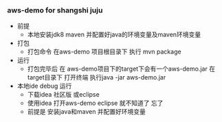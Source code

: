 ### aws-demo for shangshi juju

* 前提
  * 本地安装jdk8 maven  并配置好java的环境变量及maven环境变量
* 打包 
  * 打包命令 在aws-demo 项目根目录下 执行 mvn package  
* 运行
  * 打包完毕后 在 aws-demo项目下的target下会有一个aws-demo.jar  在target目录下 打开终端 执行java -jar aws-demo.jar
* 本地ide debug 运行
  * 下载idea 社区版 或eclipse
  * 使用idea 打开aws-demo eclipse 就不知道了 忘了
  * 前提是 安装java和maven 并配置好环境变量

